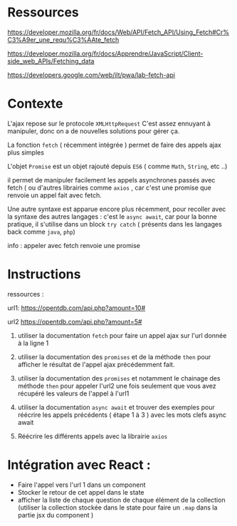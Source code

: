 
Ressources 
===
https://developer.mozilla.org/fr/docs/Web/API/Fetch_API/Using_Fetch#Cr%C3%A9er_une_requ%C3%AAte_fetch

https://developer.mozilla.org/fr/docs/Apprendre/JavaScript/Client-side_web_APIs/Fetching_data

https://developers.google.com/web/ilt/pwa/lab-fetch-api

Contexte
===



L'ajax repose sur le protocole ```XMLHttpRequest```
C'est assez ennuyant à manipuler, donc on a de nouvelles solutions pour gérer ça.

La fonction ```fetch``` ( récemment intégrée ) permet de faire des appels ajax plus simples



L'objet ```Promise``` est un objet rajouté depuis ```ES6``` ( comme ```Math```, ```String```, etc ..)

il permet de manipuler facilement les appels asynchrones passés avec fetch ( ou d'autres librairies comme ```axios``` , car c'est une promise que renvoie un appel fait avec fetch.

Une autre syntaxe est apparue encore plus récemment, pour recoller avec la syntaxe des autres langages : c'est le ```async await```, car pour la bonne pratique, il s'utilise dans un block ```try catch``` ( présents dans les langages back comme ```java```, ```php```)

info : appeler avec fetch renvoie une promise 


Instructions
==

ressources :

url1: https://opentdb.com/api.php?amount=10#

url2 https://opentdb.com/api.php?amount=5#


1) utiliser la documentation ```fetch``` pour faire un appel ajax sur l'url donnée à la ligne 1


2) utiliser la documentation des ```promises``` et de la méthode ```then``` pour afficher le résultat de l'appel ajax précédemment fait.

3) utiliser la documentation des ```promises``` et notamment le chainage des méthode ```then``` pour appeler l'url2 une fois seulement que vous avez récupéré les valeurs de l'appel à l'url1

4) utiliser la documentation ```async await``` et trouver des exemples pour réécrire les appels précédents ( étape 1 à 3 )  avec les mots clefs async await

5) Réécrire les différents appels avec la librairie ```axios```


Intégration avec React :
==

- Faire l'appel vers l'url 1 dans un component
- Stocker le retour de cet appel dans le state
- afficher la liste de chaque question de chaque élément de la collection  (utiliser la collection stockée dans le state pour faire un ```.map``` dans la partie jsx du component )
